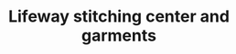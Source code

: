 ---
title: "Lifeway stitching center and garments"
url: /thiruvananthapuram/lifeway-stitching-center-and-garments/
shop: Schneiderei
---